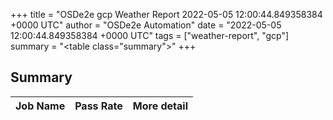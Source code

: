 +++
title = "OSDe2e gcp Weather Report 2022-05-05 12:00:44.849358384 +0000 UTC"
author = "OSDe2e Automation"
date = "2022-05-05 12:00:44.849358384 +0000 UTC"
tags = ["weather-report", "gcp"]
summary = "<table class=\"summary\"></table>"
+++
## Summary

| Job Name | Pass Rate | More detail |
|----------|-----------|-------------|




